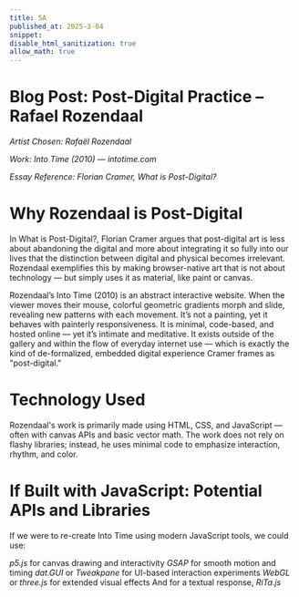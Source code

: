 ```yaml
---
title: 5A
published_at: 2025-3-04
snippet: 
disable_html_sanitization: true
allow_math: true
---
```


# Blog Post: Post-Digital Practice – Rafael Rozendaal
*Artist Chosen: Rafaël Rozendaal*

*Work: Into Time (2010) — intotime.com*

*Essay Reference: Florian Cramer, What is Post-Digital?*

# Why Rozendaal is Post-Digital

In What is Post-Digital?, Florian Cramer argues that post-digital art is less about abandoning the digital and more about integrating it so fully into our lives that the distinction between digital and physical becomes irrelevant. Rozendaal exemplifies this by making browser-native art that is not about technology — but simply uses it as material, like paint or canvas.

Rozendaal’s Into Time (2010) is an abstract interactive website. When the viewer moves their mouse, colorful geometric gradients morph and slide, revealing new patterns with each movement. It’s not a painting, yet it behaves with painterly responsiveness. It is minimal, code-based, and hosted online — yet it’s intimate and meditative. It exists outside of the gallery and within the flow of everyday internet use — which is exactly the kind of de-formalized, embedded digital experience Cramer frames as "post-digital."

# Technology Used

Rozendaal's work is primarily made using HTML, CSS, and JavaScript — often with canvas APIs and basic vector math. The work does not rely on flashy libraries; instead, he uses minimal code to emphasize interaction, rhythm, and color.

# If Built with JavaScript: Potential APIs and Libraries

If we were to re-create Into Time using modern JavaScript tools, we could use:

*p5.js* for canvas drawing and interactivity
*GSAP* for smooth motion and timing
*dat.GUI* or *Tweakpane* for UI-based interaction experiments
*WebGL* or *three.js* for extended visual effects
And for a textual response, *RiTa.js*



